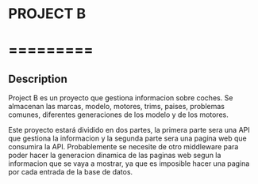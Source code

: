 # PROJECT B
# =========

## Description

Project B es  un proyecto que gestiona informacion sobre coches.
Se almacenan las marcas, modelo, motores, trims, paises, problemas comunes, diferentes generaciones de los modelo y de los motores.

Este proyecto estará dividido en dos partes, la primera parte sera una API que gestiona la informacion y la segunda parte sera una pagina web que consumira la API. Probablemente se necesite de otro middleware para poder hacer la generacion dinamica de las paginas web segun la informacion que se vaya a mostrar, ya que es imposible hacer una pagina por cada entrada de la base de datos.

